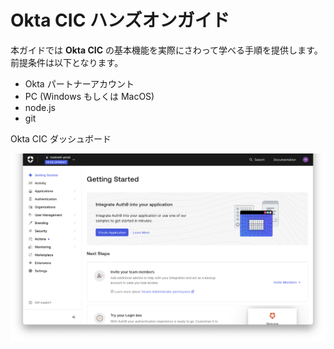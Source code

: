 # Okta CIC ハンズオンガイド

本ガイドでは **Okta CIC** の基本機能を実際にさわって学べる手順を提供します。前提条件は以下となります。

* Okta パートナーアカウント
* PC (Windows もしくは MacOS)
* node.js
* git

Okta CIC ダッシュボード

![Okta CIC Dashboard](pics/01-01.png)